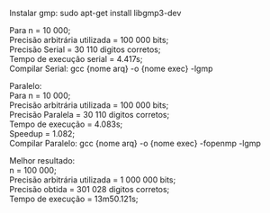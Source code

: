 Instalar gmp: sudo apt-get install libgmp3-dev

Para n = 10 000;  
Precisão arbitrária utilizada = 100 000 bits;  
Precisão Serial = 30 110 digitos corretos;  
Tempo de execução serial = 4.417s;  
Compilar Serial: gcc {nome arq} -o {nome exec} -lgmp

Paralelo:  
Para n = 10 000;  
Precisão arbitrária utilizada = 100 000 bits;  
Precisão Paralela = 30 110 digitos corretos;  
Tempo de execução = 4.083s;  
Speedup = 1.082;  
Compilar Paralelo: gcc {nome arq} -o {nome exec} -fopenmp -lgmp

Melhor resultado:  
n = 100 000;  
Precisão arbitrária utilizada = 1 000 000 bits;  
Precisão obtida = 301 028 digitos corretos;  
Tempo de execução = 13m50.121s;  
